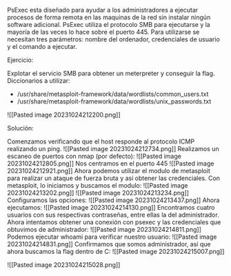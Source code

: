PsExec esta diseñado para ayudar a los administradores a ejecutar procesos de forma remota en las maquinas de la red sin instalar ningún software adicional.
PsExec utiliza el protocolo SMB para ejecutarse y la mayoría de las veces lo hace sobre el puerto 445. Para utilizarse se necesitan tres parámetros: nombre del ordenador, credenciales de usuario y el comando a ejecutar.


Ejercicio:

Explotar el servicio SMB para obtener un meterpreter y conseguir la flag.
Diccionarios a utilizar:
- /usr/share/metasploit-framework/data/wordlists/common_users.txt
- /usr/share/metasploit-framework/data/wordlists/unix_passwords.txt

![[Pasted image 20231024212200.png]]

Solución:

Comenzamos verificando que el host responde al protocolo ICMP realizando un ping.
![[Pasted image 20231024212734.png]]
Realizamos un escaneo de puertos con nmap (por defecto):
![[Pasted image 20231024212805.png]]
Nos centramos en el puerto 445
![[Pasted image 20231024212921.png]]
Ahora podemos utilizar el modulo de metasploit para realizar un ataque de fuerza bruta y así obtener las credenciales.
Con metasploit, lo iniciamos y buscamos el modulo:
![[Pasted image 20231024213202.png]]
![[Pasted image 20231024213234.png]]
Configuramos las opciones:
![[Pasted image 20231024213437.png]]
Ahora ejecutamos:
![[Pasted image 20231024214130.png]]
Encontramos cuatro usuarios con sus respectivas contraseñas, entre ellas la del administrador.
Ahora intentamos obtener una conexión con psexec y las credenciales que obtuvimos de administrador:
![[Pasted image 20231024214811.png]]
Podemos ejecutar whoami para verificar nuestro usuario:
![[Pasted image 20231024214831.png]]
Confirmamos que somos administrador, así que ahora buscamos la flag dentro de C:
![[Pasted image 20231024215007.png]]


![[Pasted image 20231024215028.png]]

